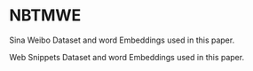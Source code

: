 # NBTMWE
Sina Weibo Dataset and word Embeddings used in this paper.

Web Snippets Dataset and word Embeddings used in this paper.
